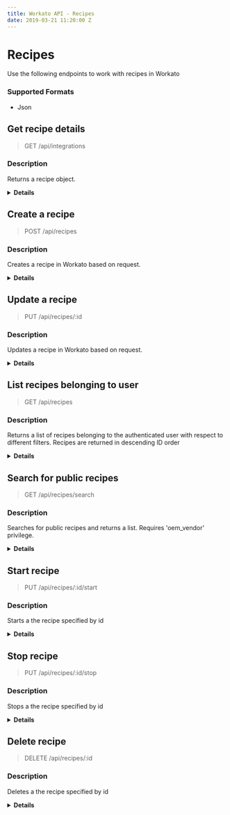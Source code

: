 ```yaml
---
title: Workato API - Recipes
date: 2019-03-21 11:20:00 Z
---
```


# Recipes
Use the following endpoints to work with recipes in Workato

### Supported Formats
* Json

## Get recipe details

> GET /api/integrations 

### Description
Returns a recipe object.

<details> <summary> <b>Details</b></summary>

### Parameters
<table class="unchanged rich-diff-level-one" text-align ="center">
  <thead>
    <tr>
        <th width='20%'>Parameter name</th>
        <th width='80%'>Description</th>
    </tr>
  </thead>
  <tbody>
  <tr>
    <td width =200 > <b>id</b> <br>required</td>
    <td> 
    Recipe ID 
    <br>
    <b>Validations:</b> <br>
    <ul>
    <li>Must be number</li>
    </ul>
    </td>
  </tr>
  </tbody>
</table>

### Responses
<table class="unchanged rich-diff-level-one" text-align ="center">
  <thead>
    <tr>
        <th width='20%'>Code</th>
        <th width='80%'>Description</th>
    </tr>
  </thead>
  <tbody>
  <tr>
    <td width =200 > <kbd>200</kbd> </td>
    <td> Success </td>
  </tr>
  <tr>
    <td width =200 > <kbd>401</kbd> </td>
    <td> Unauthorized </td>
  </tr>
  <tr>
    <td width =200 > <kbd>404</kbd> </td>
    <td> Not found </td>
  </tr>
  <tr>
    <td width =200 > <kbd>500</kbd> </td>
    <td> Server error </td>
  </tr>
  </tbody>
</table>

### Examples

#### Success: 200
```json
GET /api/recipes/48
200
{
  "id": 48,
  "user_id": 36,
  "name": "Recipe 48",
  "created_at": "2015-05-26T22:53:36.904Z",
  "updated_at": "2015-05-26T22:53:36.904Z",
  "copy_count": 1,
  "trigger_application": "custom_adapter",
  "action_applications": [
    "custom_adapter"
  ],
  "applications": [
    "custom_adapter"
  ],
  "description": "Recipe description 48",
  "parameters_schema": [
    {
      "label": "Status",
      "name": "status",
      "type": "string",
      "control_type": "text",
      "hint": "new/completed etc"
    }
  ],
  "running": false,
  "job_succeeded_count": 0,
  "job_failed_count": 0,
  "last_run_at": null,
  "config": [
    {
      "keyword": "application",
      "provider": "custom_adapter",
      "name": "custom_adapter",
      "account_id": 7
    }
  ],
  "author_name": "Test User36"
}
```

#### Not found: 404
```json
GET /api/recipes/100500
404
{
  "message": "Not found"
}
```

</details>

## Create a recipe

> POST /api/recipes 

### Description
Creates a recipe in Workato based on request.

<details> <summary><b>Details</b></summary>

### Parameters
<table class="unchanged rich-diff-level-one" text-align ="center">
  <thead>
    <tr>
        <th width='20%'>Parameter name</th>
        <th width='80%'>Description</th>
    </tr>
  </thead>
  <tbody>
  <tr>
    <td width =200 > <b>recipe</b> <br>optional</td>
    <td> 
    <b>Validations:</b> <br>
    <ul>
    <li>Must be a hash</li>
    </ul>
    </td>
  </tr>
  <tr>
    <td width =200 > <b>recipe[name]</b> <br>optional</td>
    <td> 
    Name of the recipe
    <br>
    <b>Validations:</b> <br>
    <ul>
    <li>Must be a string</li>
    </ul>
    </td>
  </tr>
  <tr>
    <td width =200 > <b>recipe[code]</b> <br>optional</td>
    <td> 
    JSON string representing the recipe lines
    <br>
    <b>Validations:</b> <br>
    <ul>
    <li>Must be a string</li>
    </ul>
    </td>
  </tr>
  <tr>
    <td width =200 > <b>recipe[config]</b> <br>optional</td>
    <td> 
    JSON string representing the connection lines
    <br>
    <b>Validations:</b> <br>
    <ul>
    <li>Must be a string</li>
    </ul>
    </td>
  </tr>
  </tbody>
</table>

### Responses
<table class="unchanged rich-diff-level-one" text-align ="center">
  <thead>
    <tr>
        <th width='20%'>Code</th>
        <th width='80%'>Description</th>
    </tr>
  </thead>
  <tbody>
  <tr>
    <td width =200 > <kbd>200</kbd> </td>
    <td> Success </td>
  </tr>
  <tr>
    <td width =200 > <kbd>401</kbd> </td>
    <td> Unauthorized </td>
  </tr>
  <tr>
    <td width =200 > <kbd>500</kbd> </td>
    <td> Server error </td>
  </tr>
  </tbody>
</table>

### Examples

#### Success: 200
```json
POST /api/recipes
{
  "name": "Send mail",
  "code": "{\"number\":0,\"provider\":\"clock\",\"name\":\"timer\",\"as\":\"timer\",\"keyword\":\"trigger\",\"dynamicPickListSelection\":{},\"toggleCfg\":{},\"input\":{\"interval\":\"5\",\"start_at\":\"\"},\"block\":[{\"number\":1,\"provider\":\"email\",\"name\":\"send_mail\",\"as\":\"send_mail\",\"keyword\":\"action\",\"dynamicPickListSelection\":{},\"toggleCfg\":{},\"input\":{},\"uuid\":\"cd865246-ece7-4188-845e-33d021664be3\"}],\"uuid\":\"c4b0778d-5a23-4c52-a5bb-4a99ae5d25ae\"}",
  "config": "[{\"keyword\":\"application\",\"name\":\"clock\",\"provider\":\"clock\"},{\"keyword\":\"application\",\"name\":\"email\",\"provider\":\"email\"}]"
}
200
{
  "success": true,
  "id": 116
}
```

</details>

## Update a recipe

> PUT /api/recipes/:id 

### Description
Updates a recipe in Workato based on request.

<details> <summary><b>Details</b></summary>

### Parameters
<table class="unchanged rich-diff-level-one" text-align ="center">
  <thead>
    <tr>
        <th width='20%'>Parameter name</th>
        <th width='80%'>Description</th>
    </tr>
  </thead>
  <tbody>
  <tr>
    <td width =200 > <b>id</b> <br>required</td>
    <td> 
    Recipe ID
    <br>
    <b>Validations:</b> <br>
    <ul>
    <li>Must be a number</li>
    </ul>
    </td>
  </tr>
  <tr>
    <td width =200 > <b>recipe</b> <br>optional</td>
    <td> 
    <b>Validations:</b> <br>
    <ul>
    <li>Must be a Hash</li>
    </ul>
    </td>
  </tr>
    <tr>
    <td width =200 > <b>recipe[name]</b> <br>optional</td>
    <td> 
    Name of the recipe
    <br>
    <b>Validations:</b> <br>
    <ul>
    <li>Must be a string</li>
    </ul>
    </td>
  </tr>
  <tr>
    <td width =200 > <b>recipe[code]</b> <br>optional</td>
    <td> 
    JSON string representing the recipe lines
    <br>
    <b>Validations:</b> <br>
    <ul>
    <li>Must be a string</li>
    </ul>
    </td>
  </tr>
  <tr>
    <td width =200 > <b>recipe[config]</b> <br>optional</td>
    <td> 
    JSON string representing the connection lines
    <br>
    <b>Validations:</b> <br>
    <ul>
    <li>Must be a string</li>
    </ul>
    </td>
  </tr>
  </tbody>
</table>

### Responses
<table class="unchanged rich-diff-level-one" text-align ="center">
  <thead>
    <tr>
        <th width='20%'>Code</th>
        <th width='80%'>Description</th>
    </tr>
  </thead>
  <tbody>
  <tr>
    <td width =200 > <kbd>200</kbd> </td>
    <td> Success </td>
  </tr>
  <tr>
    <td width =200 > <kbd>401</kbd> </td>
    <td> Unauthorized </td>
  </tr>
  <tr>
    <td width =200 > <kbd>404</kbd> </td>
    <td> Not found </td>
  </tr>
  <tr>
    <td width =200 > <kbd>500</kbd> </td>
    <td> Server error </td>
  </tr>
  </tbody>
</table>

### Examples

#### Success: 200
```json
PUT /api/recipes/1
{
  "name": "Send mail",
  "code": "{\"number\":0,\"provider\":\"clock\",\"name\":\"timer\",\"as\":\"timer\",\"keyword\":\"trigger\",\"dynamicPickListSelection\":{},\"toggleCfg\":{},\"input\":{\"interval\":\"5\",\"start_at\":\"\"},\"block\":[{\"number\":1,\"provider\":\"email\",\"name\":\"send_mail\",\"as\":\"send_mail\",\"keyword\":\"action\",\"dynamicPickListSelection\":{},\"toggleCfg\":{},\"input\":{},\"uuid\":\"cd865246-ece7-4188-845e-33d021664be3\"}],\"uuid\":\"c4b0778d-5a23-4c52-a5bb-4a99ae5d25ae\"}",
  "config": "[{\"keyword\":\"application\",\"name\":\"clock\",\"provider\":\"clock\"},{\"keyword\":\"application\",\"name\":\"email\",\"provider\":\"email\"}]"
}
200
{
  "success": true
}
```

```json
PUT /api/recipes/2

200
{
  "success": false,
  "errors": {
    "running": [
      "can't modify running recipe"
    ]
  }
}
```

</details>

## List recipes belonging to user

> GET /api/recipes 

### Description
Returns a list of recipes belonging to the authenticated user with respect to different filters. Recipes are returned in descending ID order

<details> <summary><b>Details</b></summary>

### Parameters
<table class="unchanged rich-diff-level-one" text-align ="center">
  <thead>
    <tr>
        <th width='20%'>Parameter name</th>
        <th width='80%'>Description</th>
    </tr>
  </thead>
  <tbody>
  <tr>
    <td width =200 > <b>adapter_names_any</b> <br>optional</td>
    <td> 
    List of adapters names. Resulting recipes should use at least one of given adapters
    <b>Validations:</b> <br>
    <ul>
    <li>Must be a string</li>
    </ul>
    </td>
  </tr>
  <tr>
    <td width =200 > <b>adapter_names_all</b> <br>optional</td>
    <td> 
    List of adapters names. Resulting recipes should use all of given adapters
    <br>
    <b>Validations:</b> <br>
    <ul>
    <li>Must be a String</li>
    </ul>
    </td>
  </tr>
    <tr>
    <td width =200 > <b>active</b> <br>optional</td>
    <td> 
    Is flow runnig. 'true' - running, 'false' - stopped, all recipes otherwise
    <br>
    <b>Validations:</b> <br>
    <ul>
    <li>Must be a string</li>
    </ul>
    </td>
  </tr>
  <tr>
    <td width =200 > <b>since_id</b> <br>optional</td>
    <td> 
    Find recipes with ID less than given
    <br>
    <b>Validations:</b> <br>
    <ul>
    <li>Must be a number</li>
    </ul>
    </td>
  </tr>
  <tr>
    <td width =200 > <b>order</b> <br>optional</td>
    <td> 
    Set ordering method or default if blank. Possible options: activity
    <br>
    <b>Validations:</b> <br>
    <ul>
    <li>Must be a string</li>
    </ul>
    </td>
  </tr>
  </tbody>
</table>

### Responses
<table class="unchanged rich-diff-level-one" text-align ="center">
  <thead>
    <tr>
        <th width='20%'>Code</th>
        <th width='80%'>Description</th>
    </tr>
  </thead>
  <tbody>
  <tr>
    <td width =200 > <kbd>200</kbd> </td>
    <td> Success </td>
  </tr>
  <tr>
    <td width =200 > <kbd>401</kbd> </td>
    <td> Unauthorized </td>
  </tr>
  <tr>
    <td width =200 > <kbd>500</kbd> </td>
    <td> Server error </td>
  </tr>
  </tbody>
</table>

### Examples

#### Success: 200
```json
GET /api/recipes?active=false
200
{
  "items": [
    {
      "id": 10,
      "user_id": 15,
      "name": "Recipe 10",
      "created_at": "2015-05-26T22:53:34.626Z",
      "updated_at": "2015-05-26T22:53:34.626Z",
      "copy_count": 1,
      "trigger_application": null,
      "action_applications": [],
      "applications": [],
      "description": "Recipe description 10",
      "parameters_schema": [],
      "running": false,
      "job_succeeded_count": 1,
      "job_failed_count": 0,
      "last_run_at": null,
      "config": []
    },
    {
      "id": 8,
      "user_id": 15,
      "name": "Recipe 8",
      "created_at": "2015-05-26T22:53:34.577Z",
      "updated_at": "2015-05-26T22:53:34.577Z",
      "copy_count": 1,
      "trigger_application": null,
      "action_applications": [
        "custom_adapter"
      ],
      "applications": [
        "custom_adapter"
      ],
      "description": "Recipe description 8",
      "parameters_schema": [],
      "running": false,
      "job_succeeded_count": 1,
      "job_failed_count": 0,
      "last_run_at": null,
      "config": []
    }
  ]
}
```

```json
GET /api/recipes?per_page=2
200
{
  "items": [
    {
      "id": 14,
      "user_id": 17,
      "name": "Recipe 14",
      "created_at": "2015-05-26T22:53:34.895Z",
      "updated_at": "2015-05-26T22:53:34.895Z",
      "copy_count": 1,
      "trigger_application": null,
      "action_applications": [],
      "applications": [],
      "description": "Recipe description 14",
      "parameters_schema": [],
      "running": false,
      "job_succeeded_count": 1,
      "job_failed_count": 0,
      "last_run_at": null,
      "config": []
    },
    {
      "id": 13,
      "user_id": 17,
      "name": "Recipe 13",
      "created_at": "2015-05-26T22:53:34.872Z",
      "updated_at": "2015-05-26T22:53:34.872Z",
      "copy_count": 1,
      "trigger_application": null,
      "action_applications": [
        "custom_adapter",
        "custom_adapter1"
      ],
      "applications": [
        "custom_adapter",
        "custom_adapter1"
      ],
      "description": "Recipe description 13",
      "parameters_schema": [],
      "running": true,
      "job_succeeded_count": 11,
      "job_failed_count": 3,
      "last_run_at": "2015-05-26T22:43:34.864Z",
      "config": []
    }
  ]
}
```

```json
GET /api/recipes?adapter_names_any=custom_adapter
200
{
  "items": [
    {
      "id": 17,
      "user_id": 19,
      "name": "Recipe 17",
      "created_at": "2015-05-26T22:53:35.130Z",
      "updated_at": "2015-05-26T22:53:35.130Z",
      "copy_count": 1,
      "trigger_application": null,
      "action_applications": [
        "custom_adapter",
        "custom_adapter1"
      ],
      "applications": [
        "custom_adapter",
        "custom_adapter1"
      ],
      "description": "Recipe description 17",
      "parameters_schema": [],
      "running": true,
      "job_succeeded_count": 15,
      "job_failed_count": 3,
      "last_run_at": "2015-05-26T22:43:35.120Z",
      "config": []
    },
    {
      "id": 16,
      "user_id": 19,
      "name": "Recipe 16",
      "created_at": "2015-05-26T22:53:35.101Z",
      "updated_at": "2015-05-26T22:53:35.101Z",
      "copy_count": 1,
      "trigger_application": null,
      "action_applications": [
        "custom_adapter"
      ],
      "applications": [
        "custom_adapter"
      ],
      "description": "Recipe description 16",
      "parameters_schema": [],
      "running": false,
      "job_succeeded_count": 1,
      "job_failed_count": 0,
      "last_run_at": null,
      "config": []
    }
  ]
}
```

```json
GET /api/recipes?per_page=2&since_id=22
200
{
  "items": [
    {
      "id": 21,
      "user_id": 21,
      "name": "Recipe 21",
      "created_at": "2015-05-26T22:53:35.363Z",
      "updated_at": "2015-05-26T22:53:35.363Z",
      "copy_count": 1,
      "trigger_application": null,
      "action_applications": [
        "custom_adapter",
        "custom_adapter1"
      ],
      "applications": [
        "custom_adapter",
        "custom_adapter1"
      ],
      "description": "Recipe description 21",
      "parameters_schema": [],
      "running": true,
      "job_succeeded_count": 20,
      "job_failed_count": 3,
      "last_run_at": "2015-05-26T22:43:35.353Z",
      "config": []
    },
    {
      "id": 20,
      "user_id": 21,
      "name": "Recipe 20",
      "created_at": "2015-05-26T22:53:35.337Z",
      "updated_at": "2015-05-26T22:53:35.337Z",
      "copy_count": 1,
      "trigger_application": null,
      "action_applications": [
        "custom_adapter"
      ],
      "applications": [
        "custom_adapter"
      ],
      "description": "Recipe description 20",
      "parameters_schema": [],
      "running": false,
      "job_succeeded_count": 1,
      "job_failed_count": 0,
      "last_run_at": null,
      "config": []
    }
  ]
}
```

```json
GET /api/recipes
200
{
  "items": [
    {
      "id": 26,
      "user_id": 23,
      "name": "Recipe 26",
      "created_at": "2015-05-26T22:53:35.615Z",
      "updated_at": "2015-05-26T22:53:35.615Z",
      "copy_count": 1,
      "trigger_application": null,
      "action_applications": [],
      "applications": [],
      "description": "Recipe description 26",
      "parameters_schema": [],
      "running": false,
      "job_succeeded_count": 1,
      "job_failed_count": 0,
      "last_run_at": null,
      "config": []
    },
    {
      "id": 25,
      "user_id": 23,
      "name": "Recipe 25",
      "created_at": "2015-05-26T22:53:35.591Z",
      "updated_at": "2015-05-26T22:53:35.591Z",
      "copy_count": 1,
      "trigger_application": null,
      "action_applications": [
        "custom_adapter",
        "custom_adapter1"
      ],
      "applications": [
        "custom_adapter",
        "custom_adapter1"
      ],
      "description": "Recipe description 25",
      "parameters_schema": [],
      "running": true,
      "job_succeeded_count": 17,
      "job_failed_count": 4,
      "last_run_at": "2015-05-26T22:43:35.581Z",
      "config": []
    },
    {
      "id": 24,
      "user_id": 23,
      "name": "Recipe 24",
      "created_at": "2015-05-26T22:53:35.565Z",
      "updated_at": "2015-05-26T22:53:35.565Z",
      "copy_count": 1,
      "trigger_application": null,
      "action_applications": [
        "custom_adapter"
      ],
      "applications": [
        "custom_adapter"
      ],
      "description": "Recipe description 24",
      "parameters_schema": [],
      "running": false,
      "job_succeeded_count": 1,
      "job_failed_count": 0,
      "last_run_at": null,
      "config": []
    }
  ]
}
```

```json
GET /api/recipes?adapter_names_all=custom_adapter%2Ccustom_adapter1
200
{
  "items": [
    {
      "id": 29,
      "user_id": 25,
      "name": "Recipe 29",
      "created_at": "2015-05-26T22:53:35.802Z",
      "updated_at": "2015-05-26T22:53:35.802Z",
      "copy_count": 1,
      "trigger_application": null,
      "action_applications": [
        "custom_adapter",
        "custom_adapter1"
      ],
      "applications": [
        "custom_adapter",
        "custom_adapter1"
      ],
      "description": "Recipe description 29",
      "parameters_schema": [],
      "running": true,
      "job_succeeded_count": 16,
      "job_failed_count": 2,
      "last_run_at": "2015-05-26T22:43:35.793Z",
      "config": []
    }
  ]
}
```

```json
GET /api/recipes?active=true
200
{
  "items": [
    {
      "id": 33,
      "user_id": 27,
      "name": "Recipe 33",
      "created_at": "2015-05-26T22:53:36.011Z",
      "updated_at": "2015-05-26T22:53:36.011Z",
      "copy_count": 1,
      "trigger_application": null,
      "action_applications": [
        "custom_adapter",
        "custom_adapter1"
      ],
      "applications": [
        "custom_adapter",
        "custom_adapter1"
      ],
      "description": "Recipe description 33",
      "parameters_schema": [],
      "running": true,
      "job_succeeded_count": 10,
      "job_failed_count": 1,
      "last_run_at": "2015-05-26T22:43:36.002Z",
      "config": []
    }
  ]
}
```

```json
GET /api/recipes?page=2&per_page=2
200
{
  "items": [
    {
      "id": 36,
      "user_id": 29,
      "name": "Recipe 36",
      "created_at": "2015-05-26T22:53:36.197Z",
      "updated_at": "2015-05-26T22:53:36.197Z",
      "copy_count": 1,
      "trigger_application": null,
      "action_applications": [
        "custom_adapter"
      ],
      "applications": [
        "custom_adapter"
      ],
      "description": "Recipe description 36",
      "parameters_schema": [],
      "running": false,
      "job_succeeded_count": 1,
      "job_failed_count": 0,
      "last_run_at": null,
      "config": []
    }
  ]
}
```

```json
GET /api/recipes?order=activity
200
{
  "items": [
    {
      "id": 41,
      "user_id": 31,
      "name": "Recipe 41",
      "created_at": "2015-05-26T22:53:36.446Z",
      "updated_at": "2015-05-26T22:53:36.446Z",
      "copy_count": 1,
      "trigger_application": null,
      "action_applications": [
        "custom_adapter",
        "custom_adapter1"
      ],
      "applications": [
        "custom_adapter",
        "custom_adapter1"
      ],
      "description": "Recipe description 41",
      "parameters_schema": [],
      "running": true,
      "job_succeeded_count": 18,
      "job_failed_count": 3,
      "last_run_at": "2015-05-26T22:43:36.437Z",
      "config": []
    },
    {
      "id": 42,
      "user_id": 31,
      "name": "Recipe 42",
      "created_at": "2015-05-26T22:53:36.469Z",
      "updated_at": "2015-05-26T22:53:36.469Z",
      "copy_count": 1,
      "trigger_application": null,
      "action_applications": [],
      "applications": [],
      "description": "Recipe description 42",
      "parameters_schema": [],
      "running": false,
      "job_succeeded_count": 1,
      "job_failed_count": 0,
      "last_run_at": null,
      "config": []
    },
    {
      "id": 40,
      "user_id": 31,
      "name": "Recipe 40",
      "created_at": "2015-05-26T22:53:36.420Z",
      "updated_at": "2015-05-26T22:53:36.420Z",
      "copy_count": 1,
      "trigger_application": null,
      "action_applications": [
        "custom_adapter"
      ],
      "applications": [
        "custom_adapter"
      ],
      "description": "Recipe description 40",
      "parameters_schema": [],
      "running": false,
      "job_succeeded_count": 1,
      "job_failed_count": 0,
      "last_run_at": null,
      "config": []
    }
  ]
}
```

</details>

## Search for public recipes

> GET /api/recipes/search 

### Description
Searches for public recipes and returns a list. Requires 'oem_vendor' privilege.

<details> <summary><b>Details</b></summary>

### Parameters
<table class="unchanged rich-diff-level-one" text-align ="center">
  <thead>
    <tr>
        <th width='20%'>Parameter name</th>
        <th width='80%'>Description</th>
    </tr>
  </thead>
  <tbody>
  <tr>
    <td width =200 > <b>applications</b> <br>optional</td>
    <td> 
    Comma separated connector identifiers(e.g: salesforce,service_now). Resulting recipes should use at least one of given connectors
    <br>
    <b>Validations:</b> <br>
    <ul>
    <li>Must be a string</li>
    </ul>
    </td>
  </tr>
  <tr>
    <td width =200 > <b>term</b> <br>optional</td>
    <td> 
    Search term
    <br>
    <b>Validations:</b> <br>
    <ul>
    <li>Must be a String</li>
    </ul>
    </td>
  </tr>
    <tr>
    <td width =200 > <b>boost_owned</b> <br>optional</td>
    <td> 
    Give higher priority to recipes in your account. Defaults to 'false'
    <br>
    <b>Validations:</b> <br>
    <ul>
    <li>Must be a string</li>
    </ul>
    </td>
  </tr>
  <tr>
    <td width =200 > <b>page</b> <br>optional</td>
    <td> 
    Page number. Defaults to 0
    <br>
    <b>Validations:</b> <br>
    <ul>
    <li>Must be a number</li>
    </ul>
    </td>
  </tr>
  <tr>
    <td width =200 > <b>per_page</b> <br>optional</td>
    <td> 
    Page size. Defaults to 20, max 20
    <br>
    <b>Validations:</b> <br>
    <ul>
    <li>Must be a number</li>
    </ul>
    </td>
  </tr>
  </tbody>
</table>

### Responses
<table class="unchanged rich-diff-level-one" text-align ="center">
  <thead>
    <tr>
        <th width='20%'>Code</th>
        <th width='80%'>Description</th>
    </tr>
  </thead>
  <tbody>
  <tr>
    <td width =200 > <kbd>200</kbd> </td>
    <td> Success </td>
  </tr>
  <tr>
    <td width =200 > <kbd>401</kbd> </td>
    <td> Unauthorized </td>
  </tr>
  <tr>
    <td width =200 > <kbd>500</kbd> </td>
    <td> Server error </td>
  </tr>
  </tbody>
</table>

### Examples

#### Success: 200
```json
GET /api/recipes/search?page=2&per_page=3
200
{
  "items": [
    {
      "id": 59,
      "user_id": 50,
      "name": "Recipe 58",
      "created_at": "2015-05-26T22:53:39.032Z",
      "updated_at": "2015-05-26T22:53:39.032Z",
      "copy_count": 1,
      "trigger_application": null,
      "action_applications": [
        "custom_adapter"
      ],
      "applications": [
        "custom_adapter"
      ],
      "description": "Recipe description 58",
      "parameters_schema": []
    }
  ]
}
```

```json
GET /api/recipes/search?per_page=2&since_id=66
200
{
  "items": [
    {
      "id": 65,
      "user_id": 53,
      "name": "Recipe 64",
      "created_at": "2015-05-26T22:53:39.363Z",
      "updated_at": "2015-05-26T22:53:39.363Z",
      "copy_count": 17,
      "trigger_application": null,
      "action_applications": [
        "custom_adapter",
        "custom_adapter1"
      ],
      "applications": [
        "custom_adapter",
        "custom_adapter1"
      ],
      "description": "Recipe description 64",
      "parameters_schema": []
    },
    {
      "id": 64,
      "user_id": 53,
      "name": "Recipe 63",
      "created_at": "2015-05-26T22:53:39.337Z",
      "updated_at": "2015-05-26T22:53:39.337Z",
      "copy_count": 1,
      "trigger_application": null,
      "action_applications": [
        "custom_adapter"
      ],
      "applications": [
        "custom_adapter"
      ],
      "description": "Recipe description 63",
      "parameters_schema": []
    }
  ]
}
```

```json
GET /api/recipes/search?adapter_names_any=custom_adapter%2Ccustom_adapter1
200
{
  "items": [
    {
      "id": 70,
      "user_id": 56,
      "name": "Recipe 69",
      "created_at": "2015-05-26T22:53:39.648Z",
      "updated_at": "2015-05-26T22:53:39.648Z",
      "copy_count": 17,
      "trigger_application": null,
      "action_applications": [
        "custom_adapter",
        "custom_adapter1"
      ],
      "applications": [
        "custom_adapter",
        "custom_adapter1"
      ],
      "description": "Recipe description 69",
      "parameters_schema": []
    },
    {
      "id": 71,
      "user_id": 56,
      "name": "Recipe 70",
      "created_at": "2015-05-26T22:53:39.674Z",
      "updated_at": "2015-05-26T22:53:39.674Z",
      "copy_count": 1,
      "trigger_application": null,
      "action_applications": [
        "custom_adapter",
        "custom_adapter1"
      ],
      "applications": [
        "custom_adapter",
        "custom_adapter1"
      ],
      "description": "Recipe description 70",
      "parameters_schema": []
    },
    {
      "id": 69,
      "user_id": 56,
      "name": "Recipe 68",
      "created_at": "2015-05-26T22:53:39.623Z",
      "updated_at": "2015-05-26T22:53:39.623Z",
      "copy_count": 1,
      "trigger_application": null,
      "action_applications": [
        "custom_adapter"
      ],
      "applications": [
        "custom_adapter"
      ],
      "description": "Recipe description 68",
      "parameters_schema": []
    }
  ]
}
```

```json
GET /api/recipes/search?user_id=60
200
{
  "items": [
    {
      "id": 77,
      "user_id": 60,
      "name": "Recipe 76",
      "created_at": "2015-05-26T22:53:40.001Z",
      "updated_at": "2015-05-26T22:53:40.001Z",
      "copy_count": 1,
      "trigger_application": null,
      "action_applications": [],
      "applications": [],
      "description": "Recipe description 76",
      "parameters_schema": []
    }
  ]
}
```

```json
GET /api/recipes/search
200
{
  "items": [
    {
      "id": 80,
      "user_id": 62,
      "name": "Recipe 79",
      "created_at": "2015-05-26T22:53:40.261Z",
      "updated_at": "2015-05-26T22:53:40.261Z",
      "copy_count": 17,
      "trigger_application": null,
      "action_applications": [
        "custom_adapter",
        "custom_adapter1"
      ],
      "applications": [
        "custom_adapter",
        "custom_adapter1"
      ],
      "description": "Recipe description 79",
      "parameters_schema": []
    },
    {
      "id": 82,
      "user_id": 63,
      "name": "Recipe 81",
      "created_at": "2015-05-26T22:53:40.326Z",
      "updated_at": "2015-05-26T22:53:40.326Z",
      "copy_count": 1,
      "trigger_application": null,
      "action_applications": [],
      "applications": [],
      "description": "Recipe description 81",
      "parameters_schema": []
    },
    {
      "id": 81,
      "user_id": 62,
      "name": "Recipe 80",
      "created_at": "2015-05-26T22:53:40.292Z",
      "updated_at": "2015-05-26T22:53:40.292Z",
      "copy_count": 1,
      "trigger_application": null,
      "action_applications": [
        "custom_adapter",
        "custom_adapter1"
      ],
      "applications": [
        "custom_adapter",
        "custom_adapter1"
      ],
      "description": "Recipe description 80",
      "parameters_schema": []
    },
    {
      "id": 79,
      "user_id": 62,
      "name": "Recipe 78",
      "created_at": "2015-05-26T22:53:40.219Z",
      "updated_at": "2015-05-26T22:53:40.219Z",
      "copy_count": 1,
      "trigger_application": null,
      "action_applications": [
        "custom_adapter"
      ],
      "applications": [
        "custom_adapter"
      ],
      "description": "Recipe description 78",
      "parameters_schema": []
    }
  ]
}
```

```json
GET /api/recipes/search?adapter_names_all=custom_adapter%2Ccustom_adapter1
200
{
  "items": [
    {
      "id": 85,
      "user_id": 65,
      "name": "Recipe 84",
      "created_at": "2015-05-26T22:53:40.586Z",
      "updated_at": "2015-05-26T22:53:40.586Z",
      "copy_count": 17,
      "trigger_application": null,
      "action_applications": [
        "custom_adapter",
        "custom_adapter1"
      ],
      "applications": [
        "custom_adapter",
        "custom_adapter1"
      ],
      "description": "Recipe description 84",
      "parameters_schema": []
    },
    {
      "id": 86,
      "user_id": 65,
      "name": "Recipe 85",
      "created_at": "2015-05-26T22:53:40.617Z",
      "updated_at": "2015-05-26T22:53:40.617Z",
      "copy_count": 1,
      "trigger_application": null,
      "action_applications": [
        "custom_adapter",
        "custom_adapter1"
      ],
      "applications": [
        "custom_adapter",
        "custom_adapter1"
      ],
      "description": "Recipe description 85",
      "parameters_schema": []
    }
  ]
}
```

```json
GET /api/recipes/search?per_page=2
200
{
  "items": [
    {
      "id": 90,
      "user_id": 68,
      "name": "Recipe 89",
      "created_at": "2015-05-26T22:53:40.879Z",
      "updated_at": "2015-05-26T22:53:40.879Z",
      "copy_count": 17,
      "trigger_application": null,
      "action_applications": [
        "custom_adapter",
        "custom_adapter1"
      ],
      "applications": [
        "custom_adapter",
        "custom_adapter1"
      ],
      "description": "Recipe description 89",
      "parameters_schema": []
    },
    {
      "id": 92,
      "user_id": 69,
      "name": "Recipe 91",
      "created_at": "2015-05-26T22:53:40.937Z",
      "updated_at": "2015-05-26T22:53:40.937Z",
      "copy_count": 1,
      "trigger_application": null,
      "action_applications": [],
      "applications": [],
      "description": "Recipe description 91",
      "parameters_schema": []
    }
  ]
}
```

```json
GET /api/recipes/search?cloned_recipe_id=true
200
{
  "items": [
    {
      "id": 95,
      "user_id": 71,
      "name": "Recipe 94",
      "created_at": "2015-05-26T22:53:41.201Z",
      "updated_at": "2015-05-26T22:53:41.201Z",
      "copy_count": 17,
      "trigger_application": null,
      "action_applications": [
        "custom_adapter",
        "custom_adapter1"
      ],
      "applications": [
        "custom_adapter",
        "custom_adapter1"
      ],
      "description": "Recipe description 94",
      "parameters_schema": [],
      "cloned_recipe_id": null
    },
    {
      "id": 97,
      "user_id": 72,
      "name": "Recipe 96",
      "created_at": "2015-05-26T22:53:41.256Z",
      "updated_at": "2015-05-26T22:53:41.256Z",
      "copy_count": 1,
      "trigger_application": null,
      "action_applications": [],
      "applications": [],
      "description": "Recipe description 96",
      "parameters_schema": [],
      "cloned_recipe_id": null
    },
    {
      "id": 96,
      "user_id": 71,
      "name": "Recipe 95",
      "created_at": "2015-05-26T22:53:41.227Z",
      "updated_at": "2015-05-26T22:53:41.227Z",
      "copy_count": 1,
      "trigger_application": null,
      "action_applications": [
        "custom_adapter",
        "custom_adapter1"
      ],
      "applications": [
        "custom_adapter",
        "custom_adapter1"
      ],
      "description": "Recipe description 95",
      "parameters_schema": [],
      "cloned_recipe_id": null
    },
    {
      "id": 94,
      "user_id": 71,
      "name": "Recipe 93",
      "created_at": "2015-05-26T22:53:41.143Z",
      "updated_at": "2015-05-26T22:53:41.143Z",
      "copy_count": 1,
      "trigger_application": null,
      "action_applications": [
        "custom_adapter"
      ],
      "applications": [
        "custom_adapter"
      ],
      "description": "Recipe description 93",
      "parameters_schema": [],
      "cloned_recipe_id": 98
    }
  ]
}
```

```json
GET /api/recipes/search?adapter_names_any=custom_adapter%2Ccustom_adapter1&curated=true
200
{
  "items": [
    {
      "id": 100,
      "user_id": 74,
      "name": "Recipe 99",
      "created_at": "2015-05-26T22:53:41.477Z",
      "updated_at": "2015-05-26T22:53:41.477Z",
      "copy_count": 17,
      "trigger_application": null,
      "action_applications": [
        "custom_adapter",
        "custom_adapter1"
      ],
      "applications": [
        "custom_adapter",
        "custom_adapter1"
      ],
      "description": "Recipe description 99",
      "parameters_schema": []
    }
  ]
}
```

</details>

## Start recipe

> PUT /api/recipes/:id/start 

### Description
Starts a the recipe specified by id

<details> <summary><b>Details</b></summary>

### Parameters
<table class="unchanged rich-diff-level-one" text-align ="center">
  <thead>
    <tr>
        <th width='20%'>Parameter name</th>
        <th width='80%'>Description</th>
    </tr>
  </thead>
  <tbody>
  <tr>
    <td width =200 > <b>id</b> <br>required</td>
    <td> 
    Recipe ID
    <br>
    <b>Validations:</b> <br>
    <ul>
    <li>Must be a number</li>
    </ul>
    </td>
  </tr>
  </tbody>
</table>

### Responses
<table class="unchanged rich-diff-level-one" text-align ="center">
  <thead>
    <tr>
        <th width='20%'>Code</th>
        <th width='80%'>Description</th>
    </tr>
  </thead>
  <tbody>
  <tr>
    <td width =200 > <kbd>200</kbd> </td>
    <td> Success </td>
  </tr>
  <tr>
    <td width =200 > <kbd>401</kbd> </td>
    <td> Unauthorized </td>
  </tr>
  <tr>
    <td width =200 > <kbd>404</kbd> </td>
    <td> Not found </td>
  </tr>
  <tr>
    <td width =200 > <kbd>500</kbd> </td>
    <td> Server error </td>
  </tr>
  </tbody>
</table>

### Examples

#### Success: 200
```json
PUT /api/recipes/109/start
200
{
  "success": true
}
```

```json
PUT /api/recipes/111/start
200
{
  "success": false,
  "code_errors": [
    [
      0,
      [
        [
          "id",
          null,
          "can't be blank"
        ]
      ]
    ]
  ],
  "config_errors": []
}
```

```json
PUT /api/recipes/112/start
200
{
  "success": true
}
```

```json
PUT /api/recipes/114/start
404
{
  "message": "Not found"
}
```

</details>

## Stop recipe

> PUT /api/recipes/:id/stop  

### Description
Stops a the recipe specified by id

<details> <summary><b>Details</b></summary>

### Parameters
<table class="unchanged rich-diff-level-one" text-align ="center">
  <thead>
    <tr>
        <th width='20%'>Parameter name</th>
        <th width='80%'>Description</th>
    </tr>
  </thead>
  <tbody>
  <tr>
    <td width =200 > <b>id</b> <br>required</td>
    <td> 
    Recipe ID
    <br>
    <b>Validations:</b> <br>
    <ul>
    <li>Must be a number</li>
    </ul>
    </td>
  </tr>
  </tbody>
</table>

### Responses
<table class="unchanged rich-diff-level-one" text-align ="center">
  <thead>
    <tr>
        <th width='20%'>Code</th>
        <th width='80%'>Description</th>
    </tr>
  </thead>
  <tbody>
  <tr>
    <td width =200 > <kbd>200</kbd> </td>
    <td> Success </td>
  </tr>
  <tr>
    <td width =200 > <kbd>401</kbd> </td>
    <td> Unauthorized </td>
  </tr>
  <tr>
    <td width =200 > <kbd>404</kbd> </td>
    <td> Not found </td>
  </tr>
  <tr>
    <td width =200 > <kbd>500</kbd> </td>
    <td> Server error </td>
  </tr>
  </tbody>
</table>

### Examples

#### Success: 200
```json
PUT /api/recipes/57/stop
200
{
  "success": true
}
```

```json
PUT /api/recipes/58/stop
404
{
  "message": "Not found"
}
```

</details>

## Delete recipe

> DELETE /api/recipes/:id 

### Description
Deletes a the recipe specified by id

<details> <summary><b>Details</b></summary>

### Parameters
<table class="unchanged rich-diff-level-one" text-align ="center">
  <thead>
    <tr>
        <th width='20%'>Parameter name</th>
        <th width='80%'>Description</th>
    </tr>
  </thead>
  <tbody>
  <tr>
    <td width =200 > <b>id</b> <br>required</td>
    <td> 
    Recipe ID
    <br>
    <b>Validations:</b> <br>
    <ul>
    <li>Must be a number</li>
    </ul>
    </td>
  </tr>
  </tbody>
</table>

### Responses
<table class="unchanged rich-diff-level-one" text-align ="center">
  <thead>
    <tr>
        <th width='20%'>Code</th>
        <th width='80%'>Description</th>
    </tr>
  </thead>
  <tbody>
  <tr>
    <td width =200 > <kbd>200</kbd> </td>
    <td> Success </td>
  </tr>
  <tr>
    <td width =200 > <kbd>401</kbd> </td>
    <td> Unauthorized </td>
  </tr>
  <tr>
    <td width =200 > <kbd>404</kbd> </td>
    <td> Not found </td>
  </tr>
  <tr>
    <td width =200 > <kbd>500</kbd> </td>
    <td> Server error </td>
  </tr>
  </tbody>
</table>

### Examples

#### Success: 200
```json
DELETE /api/recipes/1
200
{
  "success": true
}
```

```json
DELETE /api/recipes/3
404
{
  "message": "Not found"
}
```

</details>
